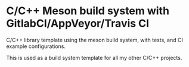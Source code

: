 # C/C++ Meson build system with GitlabCI/AppVeyor/Travis CI

C/C++ library template using the meson build system, with tests, and CI example configurations.

This is used as a build system template for all my other C/C++ projects.
